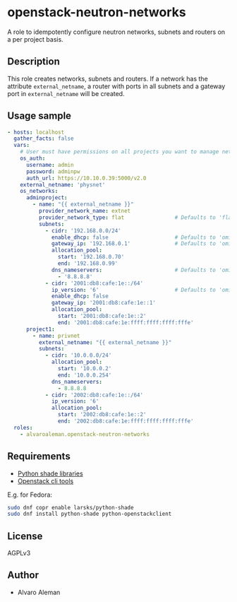 # openstack-neutron-networks

A role to idempotently configure neutron networks, subnets and routers on
a per project basis.

## Description

This role creates networks, subnets and routers. If a network has the attribute
``external_netname``, a router with ports in all subnets and a gateway port in
``external_netname`` will be created.

## Usage sample

```yaml
- hosts: localhost
  gather_facts: false
  vars:
    # User must have permissions on all projects you want to manage networks for
    os_auth:
      username: admin
      password: adminpw
      auth_url: https://10.10.0.39:5000/v2.0
    external_netname: 'physnet'
    os_networks:
      adminproject:
        - name: "{{ external_netname }}"
          provider_network_name: extnet
          provider_network_type: flat                # Defaults to 'flat'
          subnets:
            - cidr: '192.168.0.0/24'
              enable_dhcp: false                     # Defaults to 'omit'
              gateway_ip: '192.168.0.1'              # Defaults to 'omit'
              allocation_pool:
                start: '192.168.0.70'
                end: '192.168.0.99'
              dns_nameservers:                       # Defaults to 'omit'
                - '8.8.8.8'
            - cidr: '2001:db8:cafe:1e::/64'
              ip_version: '6'                        # Defaults to 'omit'
              enable_dhcp: false
              gateway_ip: '2001:db8:cafe:1e::1'
              allocation_pool:
                start: '2001:db8:cafe:1e::2'
                end: '2001:db8:cafe:1e:ffff:ffff:ffff:fffe'
      project1:
        - name: privnet
          external_netname: "{{ external_netname }}"
          subnets:
            - cidr: '10.0.0.0/24'
              allocation_pool:
                start: '10.0.0.2'
                end: '10.0.0.254'
              dns_nameservers:
                - 8.8.8.8
            - cidr: '2002:db8:cafe:1e::/64'
              ip_version: '6'
              allocation_pool:
                start: '2002:db8:cafe:1e::2'
                end: '2002:db8:cafe:1e:ffff:ffff:ffff:fffe'
  roles:
    - alvaroaleman.openstack-neutron-networks
```

## Requirements

* [Python shade libraries](https://github.com/openstack-infra/shade/tree/master/shade)
* [Openstack cli tools](http://docs.openstack.org/cli-reference/common/cli_install_openstack_command_line_clients.html)

E.g. for Fedora:

```bash
sudo dnf copr enable larsks/python-shade
sudo dnf install python-shade python-openstackclient
```

## License

AGPLv3

## Author

* Alvaro Aleman
